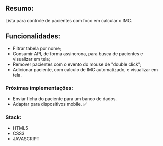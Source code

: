 ## Resumo:

Lista para controle de pacientes com foco em calcular o IMC. 

## Funcionalidades:

- Filtrar tabela por nome;
- Consumir API, de forma assincrona, para busca de pacientes e visualizar em tela;
- Remover pacientes com o evento do mouse de "double click"; 
- Adicionar paciente, com calculo de IMC automatizado, e visualizar em tela.

### Próximas implementações:

- Enviar ficha do paciente para um banco de dados.
- Adaptar para dispositivos mobile. &#9989;

### Stack:
- HTML5
- CSS3
- JAVASCRIPT


